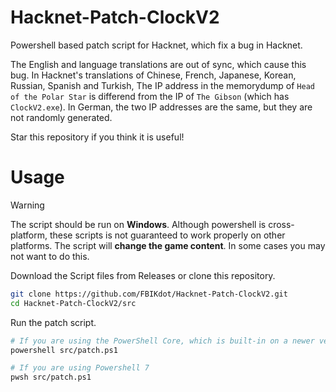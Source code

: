 # Hacknet-Patch-ClockV2

Powershell based patch script for Hacknet, which fix a bug in Hacknet.

The English and language translations are out of sync, which cause this bug. In Hacknet's translations of Chinese, French, Japanese, Korean, Russian, Spanish and Turkish, The IP address in the memorydump of `Head of the Polar Star` is differend from the IP of `The Gibson` (which has `ClockV2.exe`). In German, the two IP addresses are the same, but they are not randomly generated.

Star this repository if you think it is useful!

# Usage

> [!WARNING]
> The script should be run on **Windows**. Although powershell is cross-platform, these scripts is not guaranteed to work properly on other platforms. The script will **change the game content**. In some cases you may not want to do this.

Download the Script files from Releases or clone this repository.

```bash
git clone https://github.com/FBIKdot/Hacknet-Patch-ClockV2.git
cd Hacknet-Patch-ClockV2/src
```

Run the patch script.

```bash
# If you are using the PowerShell Core, which is built-in on a newer version of Windows
powershell src/patch.ps1

# If you are using Powershell 7
pwsh src/patch.ps1
```

